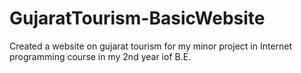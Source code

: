 # GujaratTourism-BasicWebsite
Created a website on gujarat tourism for my minor project in Internet programming course in my 2nd year iof B.E.
